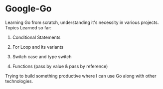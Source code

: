 # Google-Go
Learning Go from scratch, understanding it's necessity in various projects. 
Topics Learned so far:

1. Conditional Statements

2. For Loop and its variants

3. Switch case and type switch

4. Functions (pass by value & pass by reference)

Trying to build something productive where I can use Go along with other technologies. 
